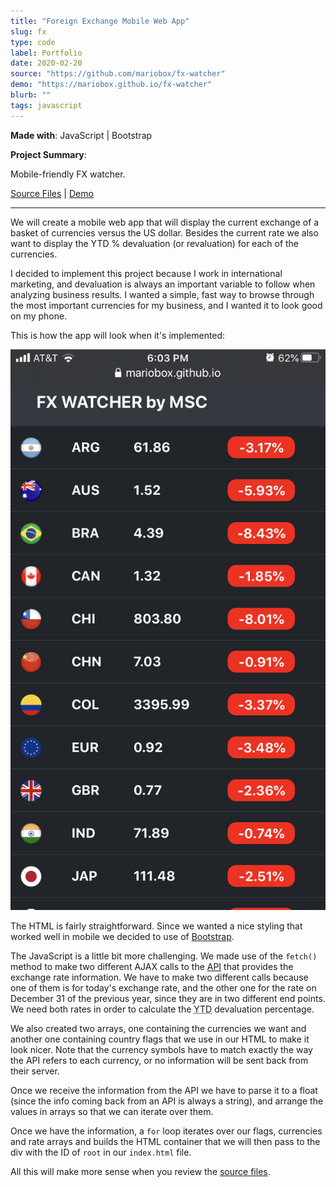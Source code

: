 ```yaml
---
title: "Foreign Exchange Mobile Web App"
slug: fx	
type: code
label: Portfolio
date: 2020-02-20
source: "https://github.com/mariobox/fx-watcher"
demo: "https://mariobox.github.io/fx-watcher"
blurb: ""
tags: javascript
---
```


**Made with**: <i class="icon-javascript"></i>JavaScript | <i class="icon-bootstrap"></i>Bootstrap

**Project Summary**: 

Mobile-friendly FX watcher.

[Source Files](https://github.com/mariobox/fx-watcher) | [Demo](https://mariobox.github.io/fx-watcher)

<hr class="art" />

We will create a mobile web app that will display the current exchange of a basket of currencies versus the US dollar. Besides the current rate we also want to display the YTD % devaluation (or revaluation) for each of the currencies. 

I decided to implement this project because I work in international marketing, and devaluation is always an important variable to follow when analyzing business results. I wanted a simple, fast way to browse through the most important currencies for my business, and I wanted it to look good on my phone. 

This is how the app will look when it's implemented:

<img src="../img/fx.PNG" class="gallery medium" />

The HTML is fairly straightforward. Since we wanted a nice styling that worked well in mobile we decided to use of [Bootstrap](https://getbootstrap.com).

The JavaScript is a little bit more challenging. We made use of the `fetch()` method to make two different AJAX calls to the [API](https://worldtradingdata.com) that provides the exchange rate information. We have to make two different calls because one of them is for today's exchange rate, and the other one for the rate on December 31 of the previous year, since they are in two different end points. We need both rates in order to calculate the <abbr title="Year to Date">YTD</abbr> devaluation percentage.

We also created two arrays, one containing the currencies we want and another one containing country flags that we use in our HTML to make it look nicer. Note that the currency symbols have to match exactly the way the API refers to each currency, or no information will be sent back from their server.

Once we receive the information from the API we have to parse it to a float (since the info coming back from an API is always a string), and arrange the values in arrays so that we can iterate over them.

Once we have the information, a `for` loop iterates over our flags, currencies and rate arrays and builds the HTML container that we will then pass to the div with the ID of `root` in our `index.html` file.

All this will make more sense when you review the [source files](https://github.com/mariobox/fx-watcher).
